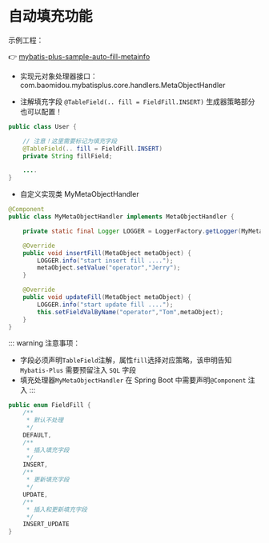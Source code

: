 # 自动填充功能

示例工程：

👉 [mybatis-plus-sample-auto-fill-metainfo](https://gitee.com/baomidou/mybatis-plus-samples/tree/master/mybatis-plus-sample-auto-fill-metainfo)


- 实现元对象处理器接口：com.baomidou.mybatisplus.core.handlers.MetaObjectHandler

- 注解填充字段 `@TableField(.. fill = FieldFill.INSERT)` 生成器策略部分也可以配置！

```java
public class User {

    // 注意！这里需要标记为填充字段
    @TableField(.. fill = FieldFill.INSERT)
    private String fillField;

    ....
}
```


- 自定义实现类 MyMetaObjectHandler

```java
@Component
public class MyMetaObjectHandler implements MetaObjectHandler {

    private static final Logger LOGGER = LoggerFactory.getLogger(MyMetaObjectHandler.class);

    @Override
    public void insertFill(MetaObject metaObject) {
        LOGGER.info("start insert fill ....");
        metaObject.setValue("operator","Jerry");
    }

    @Override
    public void updateFill(MetaObject metaObject) {
        LOGGER.info("start update fill ....");
        this.setFieldValByName("operator","Tom",metaObject);
    }
}
```
::: warning 注意事项：
- 字段必须声明`TableField`注解，属性`fill`选择对应策略，该申明告知 `Mybatis-Plus` 需要预留注入 `SQL` 字段
- 填充处理器`MyMetaObjectHandler` 在 Spring Boot 中需要声明`@Component` 注入
:::

```java
public enum FieldFill {
    /**
     * 默认不处理
     */
    DEFAULT,
    /**
     * 插入填充字段
     */
    INSERT,
    /**
     * 更新填充字段
     */
    UPDATE,
    /**
     * 插入和更新填充字段
     */
    INSERT_UPDATE
}
```
